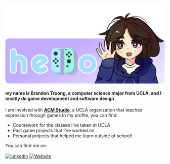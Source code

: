 <!---
Thanks for checking out my readme! Feel free to use it as a template or as a guide if you liked my design.
--->

![Hello by me](https://raw.githubusercontent.com/BrandTruong/brandtruong.github.io/master/images/Frame%202lowres.png)
#### my name is Brandon Truong, a computer science major from UCLA, and I mostly do game development and software design

I am involved with **[ACM Studio](https://acmstudio.carrd.co)**, a UCLA organization that teaches expression through games
In my profile, you can find:
* Coursework for the classes I've taken at UCLA
* Past game projects that I've worked on
* Personal projects that helped me learn outside of school!

You can find me on: <br /><br />
[<img alt="LinkedIn" src="https://img.shields.io/badge/LinkedIn-0077B5?style=for-the-badge&logo=linkedin&logoColor=white"/>](https://www.linkedin.com/in/brandtruong/)
 [<img alt="Website" src="https://img.shields.io/badge/GitHub%20Pages-222222?style=for-the-badge&logo=GitHub%20Pages&logoColor=white"/>](https://brandtruong.github.io/)
